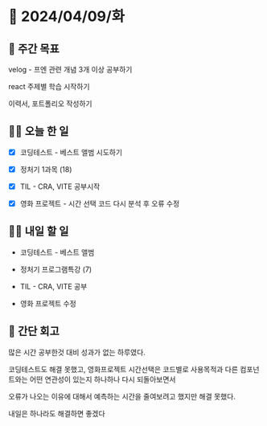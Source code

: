 # 📅 2024/04/09/화

## 🚀 주간 목표

velog - 프엔 관련 개념 3개 이상 공부하기

react 주제별 학습 시작하기

이력서, 포트폴리오 작성하기

## 💪🏻 오늘 한 일

- [x] 코딩테스트 - 베스트 앨범 시도하기

- [x] 정처기 1과목 (18)

- [x] TIL - CRA, VITE 공부시작

- [x] 영화 프로젝트 - 시간 선택 코드 다시 분석 후 오류 수정


## 🫵🏻 내일 할 일
- 코딩테스트 - 베스트 앨범

- 정처기 프로그램특강 (7)

- TIL - CRA, VITE 공부

- 영화 프로젝트 수정

## 👀 간단 회고
많은 시간 공부한것 대비 성과가 없는 하루였다.

코딩테스트도 해결 못했고, 영화프로젝트 시간선택은 코드별로 사용목적과 다른 컴포넌트와는 어떤 연관성이 있는지 하나하나 다시 되돌아보면서 

오류가 나오는 이유에 대해서 예측하는 시간을 줄여보려고 했지만 해결 못했다.

내일은 하나라도 해결하면 좋겠다